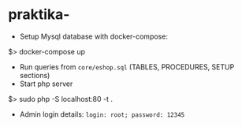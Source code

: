 # praktika-

- Setup Mysql database with docker-compose:

$> docker-compose up

- Run queries from `core/eshop.sql` (TABLES, PROCEDURES, SETUP sections)
- Start php server

$> sudo php -S localhost:80 -t .

- Admin login details:
`login: root; password: 12345`
